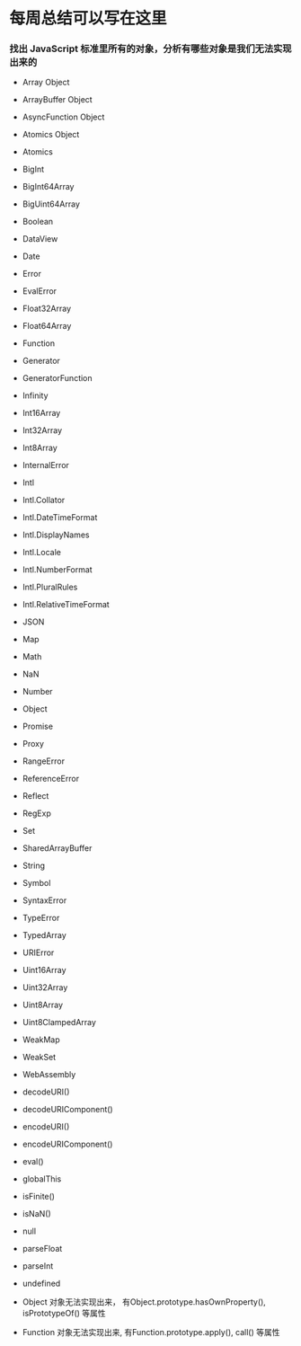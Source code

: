 # 每周总结可以写在这里


### 找出 JavaScript 标准里所有的对象，分析有哪些对象是我们无法实现出来的

* Array Object
* ArrayBuffer Object
* AsyncFunction Object
* Atomics Object
* Atomics
* BigInt
* BigInt64Array
* BigUint64Array
* Boolean
* DataView
* Date
* Error
* EvalError
* Float32Array
* Float64Array
* Function
* Generator
* GeneratorFunction
* Infinity
* Int16Array
* Int32Array
* Int8Array
* InternalError
* Intl
* Intl.Collator
* Intl.DateTimeFormat
* Intl.DisplayNames
* Intl.Locale
* Intl.NumberFormat
* Intl.PluralRules
* Intl.RelativeTimeFormat
* JSON
* Map
* Math
* NaN
* Number
* Object
* Promise
* Proxy
* RangeError
* ReferenceError
* Reflect
* RegExp
* Set
* SharedArrayBuffer
* String
* Symbol
* SyntaxError
* TypeError
* TypedArray
* URIError
* Uint16Array
* Uint32Array
* Uint8Array
* Uint8ClampedArray
* WeakMap
* WeakSet
* WebAssembly
* decodeURI()
* decodeURIComponent()
* encodeURI()
* encodeURIComponent()
* eval()
* globalThis
* isFinite()
* isNaN()
* null
* parseFloat
* parseInt
* undefined

* Object 对象无法实现出来， 有Object.prototype.hasOwnProperty(), isPrototypeOf() 等属性
* Function 对象无法实现出来, 有Function.prototype.apply(), call() 等属性
